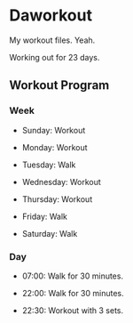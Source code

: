 # Daworkout

My workout files. Yeah.

Working out for 23 days.

## Workout Program

### Week

- Sunday: Workout
  
- Monday: Workout
  
- Tuesday: Walk
  
- Wednesday: Workout
  
- Thursday: Workout
  
- Friday: Walk
  
- Saturday: Walk

### Day

- 07:00: Walk for 30 minutes.

- 22:00: Walk for 30 minutes.

- 22:30: Workout with 3 sets.
